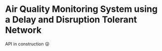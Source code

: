 # Air Quality Monitoring System using a Delay and Disruption Tolerant Network
API in construction 😜

